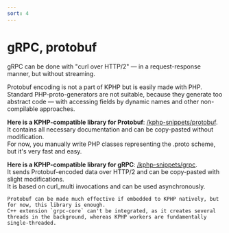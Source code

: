 ```yaml
---
sort: 4
---
```


# gRPC, protobuf

gRPC can be done with "curl over HTTP/2" — in a request-response manner, but without streaming.

Protobuf encoding is not a part of KPHP but is easily made with PHP.  
Standard PHP-proto-generators are not suitable, because they generate too abstract code — with accessing fields by dynamic names and other non-compilable approaches.

**Here is a KPHP-compatible library for Protobuf**: [/kphp-snippets/protobuf]({{site.url_github_kphp_snippets}}/tree/master/Protobuf).  
It contains all necessary documentation and can be copy-pasted without modification.  
For now, you manually write PHP classes representing the .proto scheme, but it's very fast and easy.  

**Here is a KPHP-compatible library for gRPC**: [/kphp-snippets/grpc]({{site.url_github_kphp_snippets}}/tree/master/Grpc).  
It sends Protobuf-encoded data over HTTP/2 and can be copy-pasted with slight modifications.  
It is based on curl_multi invocations and can be used asynchronously.

```note
Protobuf can be made much effective if embedded to KPHP natively, but for now, this library is enough.  
С++ extension `grpc-core` can't be integrated, as it creates several threads in the background, whereas KPHP workers are fundamentally single-threaded. 
```
